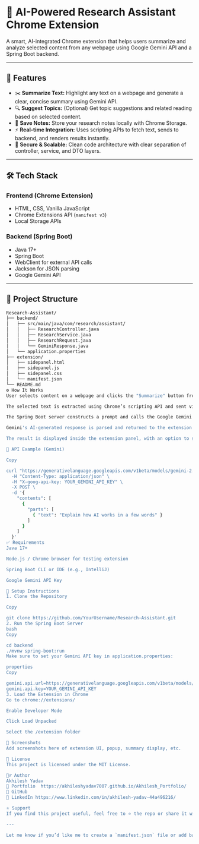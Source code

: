 # 🧠 AI-Powered Research Assistant Chrome Extension

A smart, AI-integrated Chrome extension that helps users summarize and analyze selected content from any webpage using Google Gemini API and a Spring Boot backend.

---

## 🚀 Features

- ✂️ **Summarize Text:** Highlight any text on a webpage and generate a clear, concise summary using Gemini API.
- 🔍 **Suggest Topics:** (Optional) Get topic suggestions and related reading based on selected content.
- 📝 **Save Notes:** Store your research notes locally with Chrome Storage.
- ⚡ **Real-time Integration:** Uses scripting APIs to fetch text, sends to backend, and renders results instantly.
- 🔐 **Secure & Scalable:** Clean code architecture with clear separation of controller, service, and DTO layers.

---

## 🛠️ Tech Stack

### Frontend (Chrome Extension)
- HTML, CSS, Vanilla JavaScript
- Chrome Extensions API (`manifest v3`)
- Local Storage APIs

### Backend (Spring Boot)
- Java 17+
- Spring Boot
- WebClient for external API calls
- Jackson for JSON parsing
- Google Gemini API

---

## 📁 Project Structure

```bash
Research-Assistant/
├── backend/
│   ├── src/main/java/com/research/assistant/
│   │   ├── ResearchController.java
│   │   ├── ResearchService.java
│   │   ├── ResearchRequest.java
│   │   └── GeminiResponse.java
│   └── application.properties
├── extension/
│   ├── sidepanel.html
│   ├── sidepanel.js
│   ├── sidepanel.css
│   └── manifest.json
└── README.md
⚙️ How It Works
User selects content on a webpage and clicks the "Summarize" button from the extension popup.

The selected text is extracted using Chrome’s scripting API and sent via a POST request to the backend API.

The Spring Boot server constructs a prompt and calls the Google Gemini API.

Gemini's AI-generated response is parsed and returned to the extension UI.

The result is displayed inside the extension panel, with an option to save notes.

🧪 API Example (Gemini)

Copy

curl "https://generativelanguage.googleapis.com/v1beta/models/gemini-2.0-flash:generateContent" \
  -H "Content-Type: application/json" \
  -H "X-goog-api-key: YOUR_GEMINI_API_KEY" \
  -X POST \
  -d '{
    "contents": [
      {
        "parts": [
          { "text": "Explain how AI works in a few words" }
        ]
      }
    ]
  }'
✅ Requirements
Java 17+

Node.js / Chrome browser for testing extension

Spring Boot CLI or IDE (e.g., IntelliJ)

Google Gemini API Key

🧩 Setup Instructions
1. Clone the Repository

Copy

git clone https://github.com/YourUsername/Research-Assistant.git
2. Run the Spring Boot Server
bash
Copy

cd backend
./mvnw spring-boot:run
Make sure to set your Gemini API key in application.properties:

properties
Copy

gemini.api.url=https://generativelanguage.googleapis.com/v1beta/models/gemini-2.0-flash:generateContent?key=
gemini.api.key=YOUR_GEMINI_API_KEY
3. Load the Extension in Chrome
Go to chrome://extensions/

Enable Developer Mode

Click Load Unpacked

Select the /extension folder

📸 Screenshots
Add screenshots here of extension UI, popup, summary display, etc.

📄 License
This project is licensed under the MIT License.

🙋‍♂️ Author
Akhilesh Yadav
🔗 Portfolio  https://akhileshyadav7007.github.io/Akhilesh_Portfolio/
🐙 GitHub
💼 LinkedIn https://www.linkedin.com/in/akhilesh-yadav-44a496216/

⭐️ Support
If you find this project useful, feel free to ⭐ the repo or share it with others!

---

Let me know if you’d like me to create a `manifest.json` file or add badge support
